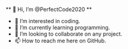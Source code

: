 ** 👋 Hi, I’m @PerfectCode2020 **
- 👀 I’m interested in coding.
- 🌱 I’m currently learning programming.
- 💞️ I’m looking to collaborate on any project.
- 📫 How to reach me here on GitHub.

<!---
PerfectCode2020/PerfectCode2020 is a ✨ special ✨ repository because its `README.md` (this file) appears on your GitHub profile.
You can click the Preview link to take a look at your changes.
--->
